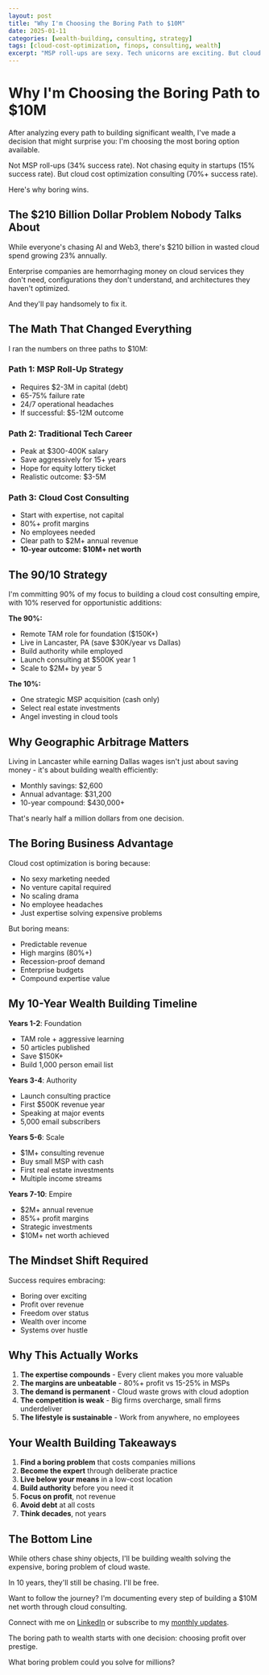 ```yaml
---
layout: post
title: "Why I'm Choosing the Boring Path to $10M"
date: 2025-01-11
categories: [wealth-building, consulting, strategy]
tags: [cloud-cost-optimization, finops, consulting, wealth]
excerpt: "MSP roll-ups are sexy. Tech unicorns are exciting. But cloud cost consulting? That's the boring path to $10M that actually works."
---
```


# Why I'm Choosing the Boring Path to $10M

After analyzing every path to building significant wealth, I've made a decision that might surprise you: I'm choosing the most boring option available.

Not MSP roll-ups (34% success rate).
Not chasing equity in startups (15% success rate).
But cloud cost optimization consulting (70%+ success rate).

Here's why boring wins.

## The $210 Billion Dollar Problem Nobody Talks About

While everyone's chasing AI and Web3, there's $210 billion in wasted cloud spend growing 23% annually. 

Enterprise companies are hemorrhaging money on cloud services they don't need, configurations they don't understand, and architectures they haven't optimized.

And they'll pay handsomely to fix it.

## The Math That Changed Everything

I ran the numbers on three paths to $10M:

### Path 1: MSP Roll-Up Strategy
- Requires $2-3M in capital (debt)
- 65-75% failure rate
- 24/7 operational headaches
- If successful: $5-12M outcome

### Path 2: Traditional Tech Career  
- Peak at $300-400K salary
- Save aggressively for 15+ years
- Hope for equity lottery ticket
- Realistic outcome: $3-5M

### Path 3: Cloud Cost Consulting
- Start with expertise, not capital
- 80%+ profit margins
- No employees needed
- Clear path to $2M+ annual revenue
- **10-year outcome: $10M+ net worth**

## The 90/10 Strategy

I'm committing 90% of my focus to building a cloud cost consulting empire, with 10% reserved for opportunistic additions:

**The 90%:**
- Remote TAM role for foundation ($150K+)
- Live in Lancaster, PA (save $30K/year vs Dallas)
- Build authority while employed
- Launch consulting at $500K year 1
- Scale to $2M+ by year 5

**The 10%:**
- One strategic MSP acquisition (cash only)
- Select real estate investments
- Angel investing in cloud tools

## Why Geographic Arbitrage Matters

Living in Lancaster while earning Dallas wages isn't just about saving money - it's about building wealth efficiently:

- Monthly savings: $2,600
- Annual advantage: $31,200
- 10-year compound: $430,000+

That's nearly half a million dollars from one decision.

## The Boring Business Advantage

Cloud cost optimization is boring because:
- No sexy marketing needed
- No venture capital required
- No scaling drama
- No employee headaches
- Just expertise solving expensive problems

But boring means:
- Predictable revenue
- High margins (80%+)
- Recession-proof demand
- Enterprise budgets
- Compound expertise value

## My 10-Year Wealth Building Timeline

**Years 1-2**: Foundation
- TAM role + aggressive learning
- 50 articles published
- Save $150K+ 
- Build 1,000 person email list

**Years 3-4**: Authority
- Launch consulting practice
- First $500K revenue year
- Speaking at major events
- 5,000 email subscribers

**Years 5-6**: Scale
- $1M+ consulting revenue
- Buy small MSP with cash
- First real estate investments
- Multiple income streams

**Years 7-10**: Empire
- $2M+ annual revenue
- 85%+ profit margins
- Strategic investments
- $10M+ net worth achieved

## The Mindset Shift Required

Success requires embracing:
- Boring over exciting
- Profit over revenue
- Freedom over status
- Wealth over income
- Systems over hustle

## Why This Actually Works

1. **The expertise compounds** - Every client makes you more valuable
2. **The margins are unbeatable** - 80%+ profit vs 15-25% in MSPs
3. **The demand is permanent** - Cloud waste grows with cloud adoption
4. **The competition is weak** - Big firms overcharge, small firms underdeliver
5. **The lifestyle is sustainable** - Work from anywhere, no employees

## Your Wealth Building Takeaways

1. **Find a boring problem** that costs companies millions
2. **Become the expert** through deliberate practice
3. **Live below your means** in a low-cost location
4. **Build authority** before you need it
5. **Focus on profit**, not revenue
6. **Avoid debt** at all costs
7. **Think decades**, not years

## The Bottom Line

While others chase shiny objects, I'll be building wealth solving the expensive, boring problem of cloud waste.

In 10 years, they'll still be chasing.
I'll be free.

Want to follow the journey? I'm documenting every step of building a $10M net worth through cloud consulting.

Connect with me on [LinkedIn](https://linkedin.com/in/joshuamichaelhall) or subscribe to my [monthly updates](/newsletter).

The boring path to wealth starts with one decision: choosing profit over prestige.

What boring problem could you solve for millions?